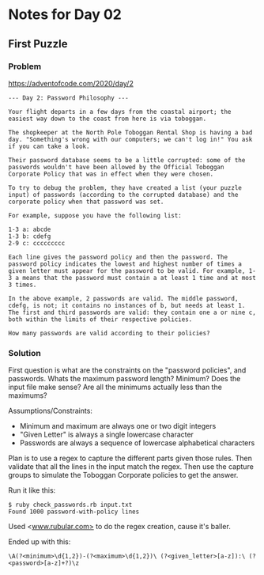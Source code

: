 # Notes for Day 02

## First Puzzle

### Problem

<https://adventofcode.com/2020/day/2>

```
--- Day 2: Password Philosophy ---

Your flight departs in a few days from the coastal airport; the easiest way down to the coast from here is via toboggan.

The shopkeeper at the North Pole Toboggan Rental Shop is having a bad day. "Something's wrong with our computers; we can't log in!" You ask if you can take a look.

Their password database seems to be a little corrupted: some of the passwords wouldn't have been allowed by the Official Toboggan Corporate Policy that was in effect when they were chosen.

To try to debug the problem, they have created a list (your puzzle input) of passwords (according to the corrupted database) and the corporate policy when that password was set.

For example, suppose you have the following list:

1-3 a: abcde
1-3 b: cdefg
2-9 c: ccccccccc

Each line gives the password policy and then the password. The password policy indicates the lowest and highest number of times a given letter must appear for the password to be valid. For example, 1-3 a means that the password must contain a at least 1 time and at most 3 times.

In the above example, 2 passwords are valid. The middle password, cdefg, is not; it contains no instances of b, but needs at least 1. The first and third passwords are valid: they contain one a or nine c, both within the limits of their respective policies.

How many passwords are valid according to their policies?
```

### Solution

First question is what are the constraints on the "password policies", and  passwords. Whats the maximum password length? Minimum? Does the input file make sense? Are all the minimums actually less than the maximums?

Assumptions/Constraints:

- Minimum and maximum are always one or two digit integers
- "Given Letter" is always a single lowercase character
- Passwords are always a sequence of lowercase alphabetical characters

Plan is to use a regex to capture the different parts given those rules. Then validate that all the lines in the input match the regex. Then use the capture groups to simulate the Toboggan Corporate policies to get the answer.

Run it like this:

```
$ ruby check_passwords.rb input.txt
Found 1000 password-with-policy lines
```

Used <www.rubular.com> to do the regex creation, cause it's baller.

Ended up with this:

```
\A(?<minimum>\d{1,2})-(?<maximum>\d{1,2})\ (?<given_letter>[a-z]):\ (?<password>[a-z]+?)\z
```
